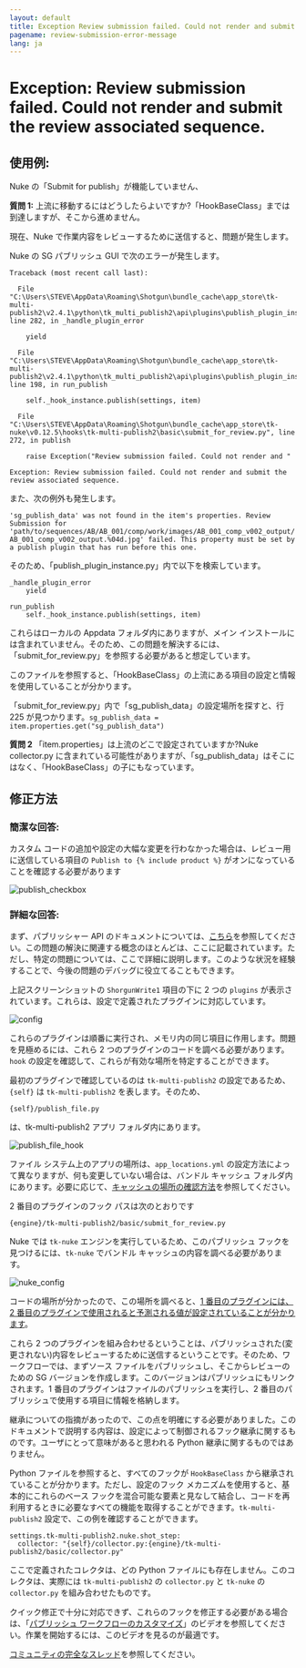 ```yaml
---
layout: default
title: Exception Review submission failed. Could not render and submit the review associated sequence.
pagename: review-submission-error-message
lang: ja
---
```


# Exception: Review submission failed. Could not render and submit the review associated sequence.

## 使用例:

Nuke の「Submit for publish」が機能していません、

**質問 1:**
上流に移動するにはどうしたらよいですか?「HookBaseClass」までは到達しますが、そこから進めません。

現在、Nuke で作業内容をレビューするために送信すると、問題が発生します。

Nuke の SG パブリッシュ GUI で次のエラーが発生します。


    Traceback (most recent call last):

      File "C:\Users\STEVE\AppData\Roaming\Shotgun\bundle_cache\app_store\tk-multi-publish2\v2.4.1\python\tk_multi_publish2\api\plugins\publish_plugin_instance.py", line 282, in _handle_plugin_error

        yield

      File "C:\Users\STEVE\AppData\Roaming\Shotgun\bundle_cache\app_store\tk-multi-publish2\v2.4.1\python\tk_multi_publish2\api\plugins\publish_plugin_instance.py", line 198, in run_publish

        self._hook_instance.publish(settings, item)

      File "C:\Users\STEVE\AppData\Roaming\Shotgun\bundle_cache\app_store\tk-nuke\v0.12.5\hooks\tk-multi-publish2\basic\submit_for_review.py", line 272, in publish

        raise Exception("Review submission failed. Could not render and "

    Exception: Review submission failed. Could not render and submit the review associated sequence.

また、次の例外も発生します。

`'sg_publish_data' was not found in the item's properties. Review Submission for 'path/to/sequences/AB/AB_001/comp/work/images/AB_001_comp_v002_output/AB_001_comp_v002_output.%04d.jpg' failed. This property must be set by a publish plugin that has run before this one.`


そのため、「publish_plugin_instance.py」内で以下を検索しています。


    _handle_plugin_error
        yield

    run_publish
        self._hook_instance.publish(settings, item)

これらはローカルの Appdata フォルダ内にありますが、メイン インストールには含まれていません。そのため、この問題を解決するには、「submit_for_review.py」を参照する必要があると想定しています。

このファイルを参照すると、「HookBaseClass」の上流にある項目の設定と情報を使用していることが分かります。

「submit_for_review.py」内で「sg_publish_data」の設定場所を探すと、行 225 が見つかります。`sg_publish_data = item.properties.get("sg_publish_data")`

**質問 2**
「item.properties」は上流のどこで設定されていますか?Nuke collector.py に含まれている可能性がありますが、「sg_publish_data」はそこにはなく、「HookBaseClass」の子にもなっています。

## 修正方法

### 簡潔な回答:

カスタム コードの追加や設定の大幅な変更を行わなかった場合は、レビュー用に送信している項目の `Publish to {% include product %}` がオンになっていることを確認する必要があります

![publish_checkbox](images/review-submission-error-message-01.jpeg)

### 詳細な回答:

まず、パブリッシャー API のドキュメントについては、[こちら](https://developer.shotgridsoftware.com/tk-multi-publish2/)を参照してください。この問題の解決に関連する概念のほとんどは、ここに記載されています。ただし、特定の問題については、ここで詳細に説明します。このような状況を経験することで、今後の問題のデバッグに役立てることもできます。

上記スクリーンショットの `ShorgunWrite1` 項目の下に 2 つの `plugins` が表示されています。これらは、設定で定義されたプラグインに対応しています。

![config](images/review-submission-error-message-02.jpeg)

これらのプラグインは順番に実行され、メモリ内の同じ項目に作用します。問題を見極めるには、これら 2 つのプラグインのコードを調べる必要があります。`hook` の設定を確認して、これらが有効な場所を特定することができます。

最初のプラグインで確認しているのは `tk-multi-publish2` の設定であるため、`{self}` は `tk-multi-publish2` を表します。そのため、
```
{self}/publish_file.py
```
は、tk-multi-publish2 アプリ フォルダ内にあります。

![publish_file_hook](images/review-submission-error-message-03.jpeg)

ファイル システム上のアプリの場所は、`app_locations.yml` の設定方法によって異なりますが、何も変更していない場合は、バンドル キャッシュ フォルダ内にあります。必要に応じて、[キャッシュの場所の確認方法](https://developer.shotgridsoftware.com/ja/7c9867c0/)を参照してください。

2 番目のプラグインのフック パスは次のとおりです
```
{engine}/tk-multi-publish2/basic/submit_for_review.py
```
Nuke では `tk-nuke` エンジンを実行しているため、このパブリッシュ フックを見つけるには、`tk-nuke` でバンドル キャッシュの内容を調べる必要があります。

![nuke_config](images/review-submission-error-message-04.jpeg)

コードの場所が分かったので、この場所を調べると、[1 番目のプラグインには、2 番目のプラグインで使用されると予測される値が設定されていることが分かります](https://github.com/shotgunsoftware/tk-multi-publish2/blob/a83e35dbf1a85eac7c3abd7e7f5509a42a8b8cf1/hooks/publish_file.py#L425)。

これら 2 つのプラグインを組み合わせるということは、パブリッシュされた(変更されない)内容をレビューするために送信するということです。そのため、ワークフローでは、まずソース ファイルをパブリッシュし、そこからレビューのための SG バージョンを作成します。このバージョンはパブリッシュにもリンクされます。1 番目のプラグインはファイルのパブリッシュを実行し、2 番目のパブリッシュで使用する項目に情報を格納します。

継承についての指摘があったので、この点を明確にする必要がありました。このドキュメントで説明する内容は、設定によって制御されるフック継承に関するものです。ユーザにとって意味があると思われる Python 継承に関するものではありません。

Python ファイルを参照すると、すべてのフックが `HookBaseClass` から継承されていることが分かります。ただし、設定のフック メカニズムを使用すると、基本的にこれらのベース フックを混合可能な要素と見なして結合し、コードを再利用するときに必要なすべての機能を取得することができます。`tk-multi-publish2` 設定で、この例を確認することができます。

```
settings.tk-multi-publish2.nuke.shot_step:
  collector: "{self}/collector.py:{engine}/tk-multi-publish2/basic/collector.py"
```

ここで定義されたコレクタは、どの Python ファイルにも存在しません。このコレクタは、実際には `tk-multi-publish2` の `collector.py` と `tk-nuke` の `collector.py` を組み合わせたものです。

クイック修正で十分に対応できず、これらのフックを修正する必要がある場合は、「[パブリッシュ ワークフローのカスタマイズ](https://developer.shotgridsoftware.com/ja/869a6fab/#shotgrid-toolkit-webinar-videos)」のビデオを参照してください。作業を開始するには、このビデオを見るのが最適です。

[コミュニティの完全なスレッド](https://community.shotgridsoftware.com/t/nuke-submit-for-review-py/10026)を参照してください。

